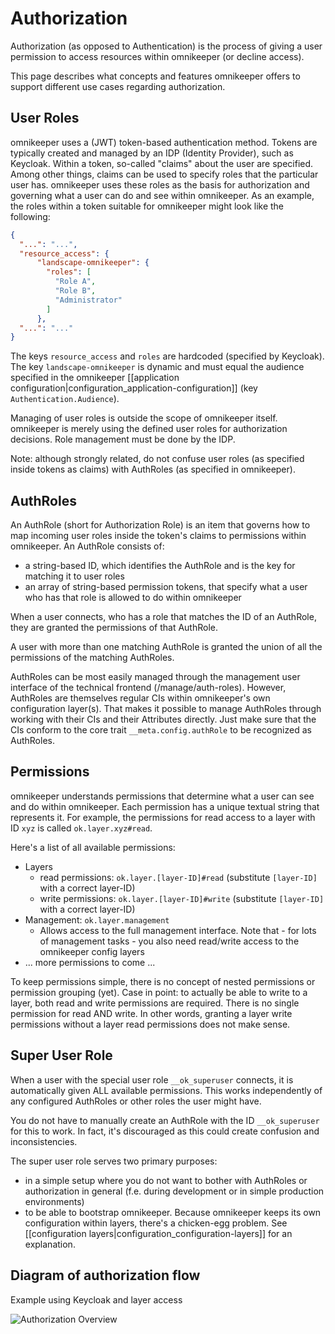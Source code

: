 # Authorization

Authorization (as opposed to Authentication) is the process of giving a user permission to access resources within omnikeeper (or decline access).

This page describes what concepts and features omnikeeper offers to support different use cases regarding authorization.

## User Roles

omnikeeper uses a (JWT) token-based authentication method. Tokens are typically created and managed by an IDP (Identity Provider), such as Keycloak. Within a token, so-called "claims" about the user are specified. Among other things, claims can be used to specify roles that the particular user has. omnikeeper uses these roles as the basis for authorization and governing what a user can do and see within omnikeeper.
As an example, the roles within a token suitable for omnikeeper might look like the following:
```json
{
  "...": "...",
  "resource_access": {
      "landscape-omnikeeper": {
        "roles": [
          "Role A",
          "Role B",
          "Administrator"
        ]
      },
  "...": "..."
}
```
The keys `resource_access` and `roles` are hardcoded (specified by Keycloak). The key `landscape-omnikeeper` is dynamic and must equal the audience specified in the omnikeeper [[application configuration|configuration_application-configuration]] (key `Authentication.Audience`).

Managing of user roles is outside the scope of omnikeeper itself. omnikeeper is merely using the defined user roles for authorization decisions. Role management must be done by the IDP.

Note: although strongly related, do not confuse user roles (as specified inside tokens as claims) with AuthRoles (as specified in omnikeeper).

## AuthRoles

An AuthRole (short for Authorization Role) is an item that governs how to map incoming user roles inside the token's claims to permissions within omnikeeper. An AuthRole consists of:
- a string-based ID, which identifies the AuthRole and is the key for matching it to user roles
- an array of string-based permission tokens, that specify what a user who has that role is allowed to do within omnikeeper

When a user connects, who has a role that matches the ID of an AuthRole, they are granted the permissions of that AuthRole.

A user with more than one matching AuthRole is granted the union of all the permissions of the matching AuthRoles.

AuthRoles can be most easily managed through the management user interface of the technical frontend (/manage/auth-roles). However, AuthRoles are themselves regular CIs within omnikeeper's own configuration layer(s). That makes it possible to manage AuthRoles through working with their CIs and their Attributes directly. Just make sure that the CIs conform to the core trait `__meta.config.authRole` to be recognized as AuthRoles.

## Permissions

omnikeeper understands permissions that determine what a user can see and do within omnikeeper. Each permission has a unique textual string that represents it. For example, the permissions for read access to a layer with ID `xyz` is called `ok.layer.xyz#read`. 

Here's a list of all available permissions:
- Layers
    - read permissions: `ok.layer.[layer-ID]#read` (substitute `[layer-ID]` with a correct layer-ID)
    - write permissions: `ok.layer.[layer-ID]#write` (substitute `[layer-ID]` with a correct layer-ID)
- Management: `ok.layer.management`
    - Allows access to the full management interface. Note that - for lots of management tasks - you also need read/write access to the omnikeeper config layers
- ... more permissions to come ...

To keep permissions simple, there is no concept of nested permissions or permission grouping (yet). Case in point: to actually be able to write to a layer, both read and write permissions are required. There is no single permission for read AND write. In other words, granting a layer write permissions without a layer read permissions does not make sense.

## Super User Role

When a user with the special user role `__ok_superuser` connects, it is automatically given ALL available permissions. This works independently of any configured AuthRoles or other roles the user might have.

You do not have to manually create an AuthRole with the ID `__ok_superuser` for this to work. In fact, it's discouraged as this could create confusion and inconsistencies. 

The super user role serves two primary purposes:
- in a simple setup where you do not want to bother with AuthRoles or authorization in general (f.e. during development or in simple production environments)
- to be able to bootstrap omnikeeper. Because omnikeeper keeps its own configuration within layers, there's a chicken-egg problem. See [[configuration layers|configuration_configuration-layers]] for an explanation.

## Diagram of authorization flow

Example using Keycloak and layer access

 ![Authorization Overview](assets/drawio/authz-overview-Seite-1.svg)